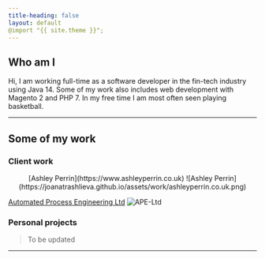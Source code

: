 ```yaml
---
title-heading: false
layout: default
@import "{{ site.theme }}";
---
```


## Who am I

Hi, I am working full-time as a software developer in the fin-tech industry using Java 14. 
Some of my work also includes web development with Magento 2 and PHP 7.
In my free time I am most often seen playing basketball.


<!-- ![Java](https://joanatrashlieva.github.io/assets/icons/java.png)
![PHP](https://joanatrashlieva.github.io/assets/icons/php.png)
![Magento](https://joanatrashlieva.github.io/assets/icons/magento.png) -->

* * *

## Some of my work

### Client work

<p style='text-align: center'>[Ashley Perrin](https://www.ashleyperrin.co.uk)
![Ashley Perrin](https://joanatrashlieva.github.io/assets/work/ashleyperrin.co.uk.png)

[Automated Process Engineering Ltd](https://www.ape-ltd.co.uk)
![APE-Ltd](https://joanatrashlieva.github.io/assets/work/ape-ltd.co.uk.png)


### Personal projects
> To be updated

* * *
